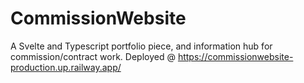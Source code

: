 # CommissionWebsite
A Svelte and Typescript portfolio piece, and information hub for commission/contract work.
Deployed @ https://commissionwebsite-production.up.railway.app/